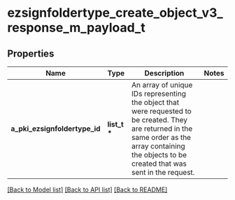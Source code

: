 # ezsignfoldertype_create_object_v3_response_m_payload_t

## Properties
Name | Type | Description | Notes
------------ | ------------- | ------------- | -------------
**a_pki_ezsignfoldertype_id** | **list_t \*** | An array of unique IDs representing the object that were requested to be created.  They are returned in the same order as the array containing the objects to be created that was sent in the request. | 

[[Back to Model list]](../README.md#documentation-for-models) [[Back to API list]](../README.md#documentation-for-api-endpoints) [[Back to README]](../README.md)


